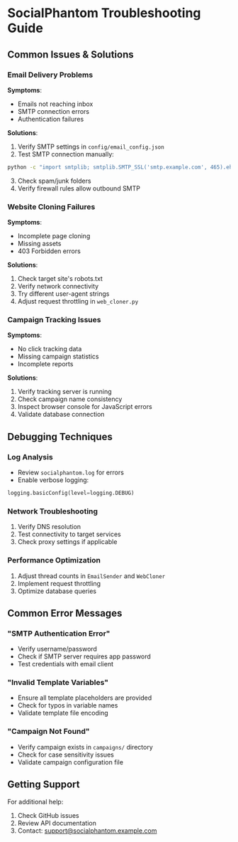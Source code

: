 # SocialPhantom Troubleshooting Guide

## Common Issues & Solutions

### Email Delivery Problems
**Symptoms**:
- Emails not reaching inbox
- SMTP connection errors
- Authentication failures

**Solutions**:
1. Verify SMTP settings in `config/email_config.json`
2. Test SMTP connection manually:
```bash
python -c "import smtplib; smtplib.SMTP_SSL('smtp.example.com', 465).ehlo()"
```
3. Check spam/junk folders
4. Verify firewall rules allow outbound SMTP

### Website Cloning Failures
**Symptoms**:
- Incomplete page cloning
- Missing assets
- 403 Forbidden errors

**Solutions**:
1. Check target site's robots.txt
2. Verify network connectivity
3. Try different user-agent strings
4. Adjust request throttling in `web_cloner.py`

### Campaign Tracking Issues
**Symptoms**:
- No click tracking data
- Missing campaign statistics
- Incomplete reports

**Solutions**:
1. Verify tracking server is running
2. Check campaign name consistency
3. Inspect browser console for JavaScript errors
4. Validate database connection

## Debugging Techniques

### Log Analysis
- Review `socialphantom.log` for errors
- Enable verbose logging:
```python
logging.basicConfig(level=logging.DEBUG)
```

### Network Troubleshooting
1. Verify DNS resolution
2. Test connectivity to target services
3. Check proxy settings if applicable

### Performance Optimization
1. Adjust thread counts in `EmailSender` and `WebCloner`
2. Implement request throttling
3. Optimize database queries

## Common Error Messages

### "SMTP Authentication Error"
- Verify username/password
- Check if SMTP server requires app password
- Test credentials with email client

### "Invalid Template Variables"
- Ensure all template placeholders are provided
- Check for typos in variable names
- Validate template file encoding

### "Campaign Not Found"
- Verify campaign exists in `campaigns/` directory
- Check for case sensitivity issues
- Validate campaign configuration file

## Getting Support
For additional help:
1. Check GitHub issues
2. Review API documentation
3. Contact: support@socialphantom.example.com
